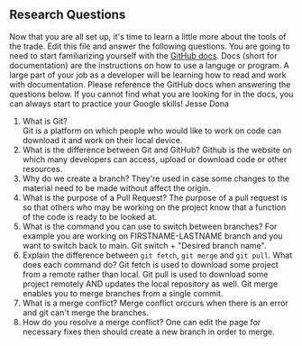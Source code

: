 ## Research Questions 

Now that you are all set up, it's time to learn a little more about the tools of the trade. Edit this file and answer the following questions. You are going to need to start familiarizing yourself with the [GitHub docs](https://docs.github.com/en). Docs (short for documentation) are the instructions on how to use a languge or program. A large part of your job as a developer will be learning how to read and work with documentation. Please reference the GitHub docs when answering the questions below. If you cannot find what you are looking for in the docs, you can always start to practice your Google skills!
Jesse Dona
1. What is Git?  
Git is a platform on which people who would like to work on code can download it and work on their local device.
2. What is the difference between Git and GitHub?
Github is the website on which many developers can access, upload or download code or other resources.
3. Why do we create a branch? 
They're used in case some changes to the material need to be made without affect the origin.
4. What is the purpose of a Pull Request?
The purpose of a pull request is so that others who may be working on the project know that a function of the code is ready to be looked at.
5. What is the command you can use to switch between branches? For example you are working on FIRSTNAME-LASTNAME branch and you want to switch back to main.
Git switch + "Desired branch name".
6. Explain the difference between `git fetch`, `git merge` and `git pull`. What does each command do?
Git fetch is used to download some project from a remote rather than local. 
Git pull is used to download some project remotely AND updates the local repository as well.
Git merge enables you to merge branches from a single commit.
7. What is a merge conflict?
Merge conflict orccurs when there is an error and git can't merge the branches.
8. How do you resolve a merge conflict?
One can edit the page for necessary fixes then should create a new branch in order to merge.